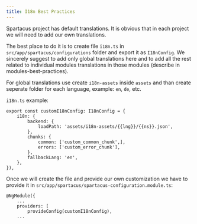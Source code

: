 ```yaml
---
title: I18n Best Practices
---
```


Spartacus project has default translations. It is obvious that in each project we will need to add our own translations.

The best place to do it is to create file `i18n.ts` in `src/app/spartacus/configurations` folder and export it as `I18nConfig`. We sincerely suggest to add only global translations here and to add all the rest related to individual modules translations in those modules (describe in modules-best-practices).

For global translations use create `i18n-assets` inside `assets` and than create seperate folder for each language, example: `en`, `de`, etc.

`i18n.ts` example:

```
export const customI18nConfig: I18nConfig = {
    i18n: {
        backend: {
            loadPath: 'assets/i18n-assets/{{lng}}/{{ns}}.json',
        },
        chunks: {
            common: ['custom_common_chunk',],
            errors: ['custom_error_chunk'],
        },
        fallbackLang: 'en',
    },
}),
```

Once we will create the file and provide our own customization we have to provide it in `src/app/spartacus/spartacus-configuration.module.ts`:

```
@NgModule({
    ...
    providers: [
        provideConfig(customI18nConfig),
    ...
